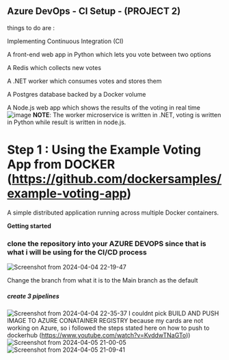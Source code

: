 ## Azure DevOps - CI Setup - (PROJECT 2)
things to do are :

Implementing Continuous Integration (CI)

A front-end web app in Python which lets you vote between two options

A Redis which collects new votes

A .NET worker which consumes votes and stores them

A Postgres database backed by a Docker volume

A Node.js web app which shows the results of the voting in real time
![image](https://github.com/Lukobet/AzureDevOPs-Practices/assets/110517150/dad9f400-8a6d-44f8-830c-97a099b60c6f)
**NOTE**: The worker microservice is written in .NET, voting is written in Python while result is written in node.js.


# Step 1 : Using the Example Voting App from DOCKER (https://github.com/dockersamples/example-voting-app)
A simple distributed application running across multiple Docker containers.

**Getting started**
### clone the repository into your AZURE DEVOPS since that is what i will be using for the CI/CD process

![Screenshot from 2024-04-04 22-19-47](https://github.com/Lukobet/Darey.io_pbl/assets/110517150/36aefdde-fdc8-469c-b454-c1d1278b77f5)

Change the branch from what it is to the Main branch as the default

##### create 3 pipelines

![Screenshot from 2024-04-04 22-35-37](https://github.com/Lukobet/Darey.io_pbl/assets/110517150/541cdec6-a8bc-48ec-ba6d-299a2d2f2b51)
I couldnt pick BUILD AND PUSH IMAGE TO AZURE CONATAINER REGISTRY because my cards are not working on Azure, so i followed the steps stated here on how to  push to dockerhub (https://www.youtube.com/watch?v=KvddwTNaGTo))
![Screenshot from 2024-04-05 21-00-05](https://github.com/Lukobet/Darey.io_pbl/assets/110517150/7fa9fce6-dddc-4692-9975-ee397559743a)
![Screenshot from 2024-04-05 21-09-41](https://github.com/Lukobet/Darey.io_pbl/assets/110517150/b786536e-4ae4-4f36-b232-96c32e2f10b0)




